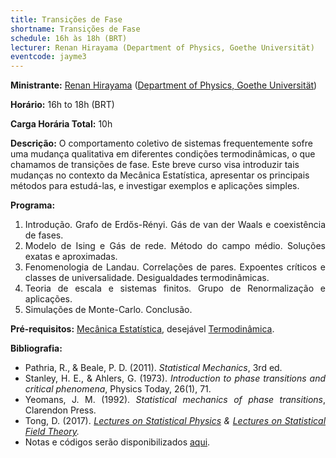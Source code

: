 ```yaml
---
title: Transições de Fase
shortname: Transições de Fase
schedule: 16h às 18h (BRT)
lecturer: Renan Hirayama (Department of Physics, Goethe Universität)
eventcode: jayme3
---
```


**Ministrante:** [Renan Hirayama](http://lattes.cnpq.br/4527194577561153) ([Department of Physics, Goethe Universität](https://www.goethe-university-frankfurt.de/63109041/Welcome_to_the_Department_of_Physics?))

**Horário:** 16h to 18h (BRT)

**Carga Horária Total:** 10h

**Descrição:** O comportamento coletivo de sistemas frequentemente sofre uma mudança qualitativa em diferentes condições termodinâmicas, 
o que chamamos de transições de fase. Este breve curso visa introduzir tais mudanças no contexto da Mecânica Estatística, apresentar os 
principais métodos para estudá-las, e investigar exemplos e aplicações simples.

**Programa:** 

<div style="text-align: justify">
 <ol>
  <li> Introdução. Grafo de Erdős-Rényi. Gás de van der Waals e coexistência de fases.</li>
  <li> Modelo de Ising e Gás de rede. Método do campo médio. Soluções exatas e aproximadas.</li>
  <li> Fenomenologia de Landau. Correlações de pares. Expoentes críticos e classes de universalidade. Desigualdades termodinâmicas.</li>
  <li> Teoria de escala e sistemas finitos. Grupo de Renormalização e aplicações.</li>
  <li> Simulações de Monte-Carlo. Conclusão.</li>
 </ol>
</div>

**Pré-requisitos:** [Mecânica Estatística](https://uspdigital.usp.br/jupiterweb/obterDisciplina?nomdis=&sgldis=4302401), desejável [Termodinâmica](https://uspdigital.usp.br/jupiterweb/obterDisciplina?sgldis=4302308&verdis=1).

**Bibliografia:** 

<div style="text-align: justify">
 <ul>
  <li>Pathria, R., & Beale, P. D. (2011).<i> Statistical Mechanics</i>, 3rd ed.</li>
  <li>Stanley, H. E., & Ahlers, G. (1973).<i> Introduction to phase transitions and critical phenomena</i>, Physics Today, 26(1), 71.</li>
  <li>Yeomans, J. M. (1992).<i> Statistical mechanics of phase transitions</i>, Clarendon Press.</li>
  <li>Tong, D. (2017).<i> <a href="http://www.damtp.cam.ac.uk/user/tong/statphys.html">Lectures on Statistical Physics</a> & <a href="http://www.damtp.cam.ac.uk/user/tong/sft.html">Lectures on Statistical Field Theory</a>.</i></li>
  <li> Notas e códigos serão disponibilizados <a href="https://www.notion.so/Transi-es-de-fase-d7e83ff687de47ecb1744362ae378964">aqui</a>.</li>
 </ul>
</div>
